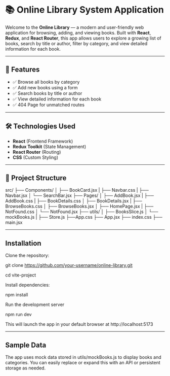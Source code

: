 # 📚 Online Library System Application

Welcome to the **Online Library** — a modern and user-friendly web application for browsing, adding, and viewing books. Built with **React**, **Redux**, and **React Router**, this app allows users to explore a growing list of books, search by title or author, filter by category, and view detailed information for each book.

---

## 🚀 Features

- ✅ Browse all books by category
- ✅ Add new books using a form
- ✅ Search books by title or author
- ✅ View detailed information for each book
- ✅ 404 Page for unmatched routes

---

## 🛠️ Technologies Used

- **React** (Frontend Framework)
- **Redux Toolkit** (State Management)
- **React Router** (Routing)
- **CSS** (Custom Styling)

---

## 📁 Project Structure

src/
├── Components/
│ ├── BookCard.jsx
| ├── Navbar.css
| ├── Navbar.jsx
│ └── SearchBar.jsx
├── Pages/
│ ├── AddBook.jsx
| ├── AddBook.css
| ├── BookDetails.css
│ ├── BookDetails.jsx
| ├── BrowseBooks.css
│ ├── BrowseBooks.jsx
│ ├── HomePage.jsx
| ├── NotFound.css
│ └── NotFound.jsx
├── utils/
│ ├── BooksSlice.js
│ └── mockBooks.js
| ├── Store.js
├──App.css
├── App.jsx
├── index.css
├── main.jsx

---

## Installation

Clone the repository:

   git clone https://github.com/your-username/online-library.git

   cd vite-project

Install dependencies:

   npm install

Run the development server

   npm run dev

This will launch the app in your default browser at http://localhost:5173

---

## Sample Data

The app uses mock data stored in utils/mockBooks.js to display books and categories. You can easily replace or expand this with an API or persistent storage as needed.

